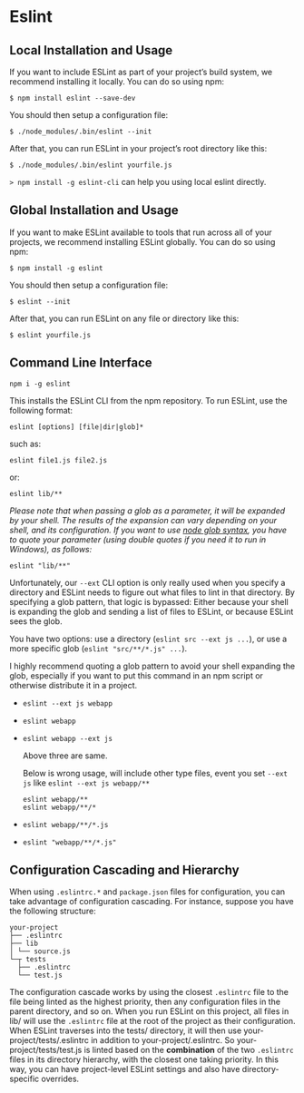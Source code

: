 # Eslint

## Local Installation and Usage

If you want to include ESLint as part of your project’s build system, we recommend installing it locally. You can do so using npm:

`$ npm install eslint --save-dev`

You should then setup a configuration file:

`$ ./node_modules/.bin/eslint --init`

After that, you can run ESLint in your project’s root directory like this:

`$ ./node_modules/.bin/eslint yourfile.js`

`> npm install -g eslint-cli` can help you using local eslint directly.

## Global Installation and Usage

If you want to make ESLint available to tools that run across all of your projects, we recommend installing ESLint globally. You can do so using npm:

`$ npm install -g eslint`

You should then setup a configuration file:

`$ eslint --init`

After that, you can run ESLint on any file or directory like this:

`$ eslint yourfile.js`

## Command Line Interface

`npm i -g eslint`

This installs the ESLint CLI from the npm repository. To run ESLint, use the following format:

`eslint [options] [file|dir|glob]*`

such as:

`eslint file1.js file2.js`

or:

`eslint lib/**`

*Please note that when passing a glob as a parameter, it will be expanded by your shell. The results of the expansion can vary depending on your shell, and its configuration. If you want to use [node glob syntax](https://github.com/isaacs/node-glob), you have to quote your parameter (using double quotes if you need it to run in Windows), as follows:*

`eslint "lib/**"`

Unfortunately, our `--ext` CLI option is only really used when you specify a directory and ESLint needs to figure out what files to lint in that directory. By specifying a glob pattern, that logic is bypassed: Either because your shell is expanding the glob and sending a list of files to ESLint, or because ESLint sees the glob.

You have two options: use a directory (`eslint src --ext js ...`), or use a more specific glob (`eslint "src/**/*.js" ...`).

I highly recommend quoting a glob pattern to avoid your shell expanding the glob, especially if you want to put this command in an npm script or otherwise distribute it in a project.

- `eslint --ext js webapp`
- `eslint webapp`
- `eslint webapp --ext js`
  
  Above three are same.

  Below is wrong usage, will include other type files, event you set `--ext js` like `eslint --ext js webapp/**`

  ```shell
  eslint webapp/**
  eslint webapp/**/*
  ```

- `eslint webapp/**/*.js`
- `eslint "webapp/**/*.js"`

## Configuration Cascading and Hierarchy
When using `.eslintrc.*` and `package.json` files for configuration, you can take advantage of configuration cascading. For instance, suppose you have the following structure:

```tree
your-project
├── .eslintrc
├── lib
│ └── source.js
└─┬ tests
  ├── .eslintrc
  └── test.js
```

The configuration cascade works by using the closest `.eslintrc` file to the file being linted as the highest priority, then any configuration files in the parent directory, and so on. When you run ESLint on this project, all files in lib/ will use the `.eslintrc` file at the root of the project as their configuration. When ESLint traverses into the tests/ directory, it will then use your-project/tests/.eslintrc in addition to your-project/.eslintrc. So your-project/tests/test.js is linted based on the **combination** of the two `.eslintrc` files in its directory hierarchy, with the closest one taking priority. In this way, you can have project-level ESLint settings and also have directory-specific overrides.